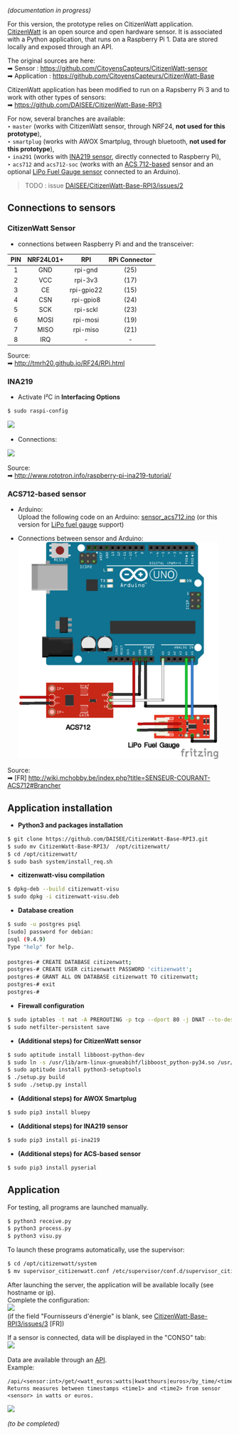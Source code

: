 _(documentation in progress)_  

For this version, the prototype relies on CitizenWatt application.  
[CitizenWatt](http://www.citizenwatt.paris/) is an open source and open hardware sensor.  It is associated with a Python application, that runs on a Raspberry Pi 1. Data are stored locally and exposed through an API.  


The original sources are here:   
➡ Sensor : https://github.com/CitoyensCapteurs/CitizenWatt-sensor  
➡ Application : https://github.com/CitoyensCapteurs/CitizenWatt-Base  


CitizenWatt application has been modified to run on a Rapsberry Pi 3 and to work with other types of sensors:  
➡ https://github.com/DAISEE/CitizenWatt-Base-RPI3  

For now, several branches are available:  
‣ `master` (works with CitizenWatt sensor, through NRF24, **not used for this prototype**),  
‣ `smartplug` (works with AWOX Smartplug, through bluetooth, **not used for this prototype**),  
‣ `ina291` (works with [INA219 sensor](https://www.adafruit.com/product/904), directly connected to Raspberry Pi),  
‣ `acs712` and `acs712-soc` (works with an [ACS 712-based](http://www.allegromicro.com/en/Products/Current-Sensor-ICs/Zero-To-Fifty-Amp-Integrated-Conductor-Sensor-ICs/ACS712.aspx) sensor and an optional [LiPo Fuel Gauge sensor](https://www.sparkfun.com/products/10617) connected to an Arduino).  
> TODO : issue [DAISEE/CitizenWatt-Base-RPI3/issues/2](https://github.com/DAISEE/CitizenWatt-Base-RPI3/issues/2)


## Connections to sensors

### CitizenWatt Sensor

* connections between Raspberry Pi and and the transceiver:  

| PIN | NRF24L01+ |   RPI       | RPi Connector |
|:---:|:---------:|:-----------:|:-------------:|
|  1  |	GND       | rpi-gnd     | (25)          |
|  2  |	VCC       | rpi-3v3     | (17)          |
|  3  |	CE        | rpi-gpio22  | (15)          |
|  4  |	CSN       | rpi-gpio8   | (24)          |
|  5  |	SCK       | rpi-sckl    | (23)          |
|  6  |	MOSI      | rpi-mosi    | (19)          |
|  7  |	MISO      | rpi-miso    | (21)          |
|  8  |	IRQ       |  -          | -             |

Source:  
➡ http://tmrh20.github.io/RF24/RPi.html

### INA219

* Activate I²C in **Interfacing Options**
```bash
$ sudo raspi-config
```
![](https://framapic.org/qdcRzej8DouR/5Ifl9TDTveXl)

* Connections:  
 
![](https://framapic.org/wILJtqDZ88qg/UeWnSYJNnHFx)

Source:  
➡ http://www.rototron.info/raspberry-pi-ina219-tutorial/


### ACS712-based sensor

* Arduino:  
Upload the following code on an Arduino: [sensor_acs712.ino](https://github.com/DAISEE/CitizenWatt-Base-RPI3/blob/acs712/arduino/sensor_acs712.ino) (or this version for [LiPo fuel gauge](https://github.com/DAISEE/CitizenWatt-Base-RPI3/blob/acs712-soc/arduino/sensor_acs712.ino) support)

* Connections between sensor and Arduino:  
![](https://raw.githubusercontent.com/SamR1/battery-monitoring/master/images/battery-monitoring_bb.png)  

Source:  
➡ [FR] http://wiki.mchobby.be/index.php?title=SENSEUR-COURANT-ACS712#Brancher 

## Application installation
 
* **Python3 and packages installation**
```bash
$ git clone https://github.com/DAISEE/CitizenWatt-Base-RPI3.git
$ sudo mv CitizenWatt-Base-RPI3/  /opt/citizenwatt/
$ cd /opt/citizenwatt/
$ sudo bash system/install_req.sh 
```

* **citizenwatt-visu compilation**
```bash
$ dpkg-deb --build citizenwatt-visu
$ sudo dpkg -i citizenwatt-visu.deb
```

* **Database creation**
```bash
$ sudo -u postgres psql
[sudo] password for debian: 
psql (9.4.9)
Type "help" for help.

postgres-# CREATE DATABASE citizenwatt;
postgres-# CREATE USER citizenwatt PASSWORD 'citizenwatt';
postgres-# GRANT ALL ON DATABASE citizenwatt TO citizenwatt;
postgres-# exit
postgres-# 
```

* **Firewall configuration**
```bash
$ sudo iptables -t nat -A PREROUTING -p tcp --dport 80 -j DNAT --to-destination :8080
$ sudo netfilter-persistent save
```

* **(Additional steps) for CitizenWatt sensor**
```bash
$ sudo aptitude install libboost-python-dev 
$ sudo ln -s /usr/lib/arm-linux-gnueabihf/libboost_python-py34.so /usr/lib/arm-linux-gnueabihf/libboost_python3.so 
$ sudo aptitude install python3-setuptools 
$ ./setup.py build   
$ sudo ./setup.py install 
```

* **(Additional steps) for AWOX Smartplug**
```bash
$ sudo pip3 install bluepy
```

* **(Additional steps) for INA219 sensor**
```bash
$ sudo pip3 install pi-ina219
```

* **(Additional steps) for ACS-based sensor**
```bash
$ sudo pip3 install pyserial
```

## Application 

For testing, all programs are launched manually.

```bash
$ python3 receive.py
$ python3 process.py
$ python3 visu.py
```

To launch these programs automatically, use the supervisor:
```bash
$ cd /opt/citizenwatt/system
$ mv supervisor_citizenwatt.conf /etc/supervisor/conf.d/supervisor_citizenwatt.conf
```

After launching the server, the application will be available locally (see hostname or ip).  
Complete the configuration:  
![](https://framapic.org/CV95oyMX8kOP/Q4NRTWzH46E4)   
(if the field "Fournisseurs d'énergie" is blank, see [CitizenWatt-Base-RPI3/issues/3](https://github.com/DAISEE/CitizenWatt-Base-RPI3/issues/3) [FR])

If a sensor is connected, data will be displayed in the "CONSO" tab:  
![](https://framapic.org/sO8H2DIsPd3i/VcCw5AWkAeoY)  
  
Data are available through an [API](https://github.com/DAISEE/CitizenWatt-Base-RPI3/tree/dev#api-documentation).  
Example:  
```
/api/<sensor:int>/get/<watt_euros:watts|kwatthours|euros>/by_time/<time1:float>/<time2:float>
Returns measures between timestamps <time1> and <time2> from sensor <sensor> in watts or euros.
```
  
![](https://framapic.org/Fq6zn9MizQPr/9NXYGP7DFSWl)
  
_(to be completed)_